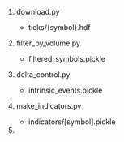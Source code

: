 
1. download.py
   - ticks/{symbol}.hdf

1. filter_by_volume.py
   - filtered_symbols.pickle
   
1. delta_control.py
   - intrinsic_events.pickle
  
1. make_indicators.py
   - indicators/[symbol].pickle
   
1. 